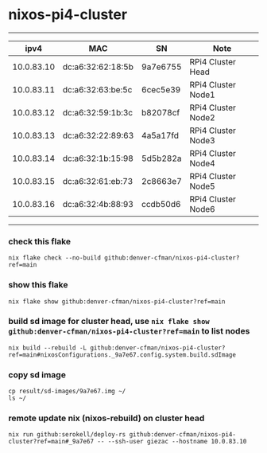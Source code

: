 # nixos-pi4-cluster
---
| ipv4 | MAC | SN | Note |
| --- | --- | --- | --- |
| 10.0.83.10 | dc:a6:32:62:18:5b | 9a7e6755 | RPi4 Cluster Head |
| 10.0.83.11 | dc:a6:32:63:be:5c | 6cec5e39 | RPi4 Cluster Node1 |
| 10.0.83.12 | dc:a6:32:59:1b:3c | b82078cf | RPi4 Cluster Node2 |
| 10.0.83.13 | dc:a6:32:22:89:63 | 4a5a17fd | RPi4 Cluster Node3 |
| 10.0.83.14 | dc:a6:32:1b:15:98 | 5d5b282a | RPi4 Cluster Node4 |
| 10.0.83.15 | dc:a6:32:61:eb:73 | 2c8663e7 | RPi4 Cluster Node5 |
| 10.0.83.16 | dc:a6:32:4b:88:93 | ccdb50d6 | RPi4 Cluster Node6 |
---
### check this flake
```
nix flake check --no-build github:denver-cfman/nixos-pi4-cluster?ref=main
```

### show this flake
```
nix flake show github:denver-cfman/nixos-pi4-cluster?ref=main
```

### build sd image for cluster head, use ` nix flake show github:denver-cfman/nixos-pi4-cluster?ref=main ` to list nodes
```
nix build --rebuild -L github:denver-cfman/nixos-pi4-cluster?ref=main#nixosConfigurations._9a7e67.config.system.build.sdImage
```

### copy sd image
```
cp result/sd-images/9a7e67.img ~/
ls ~/
```

### remote update nix (nixos-rebuild) on cluster head
```
nix run github:serokell/deploy-rs github:denver-cfman/nixos-pi4-cluster?ref=main#_9a7e67 -- --ssh-user giezac --hostname 10.0.83.10
```
